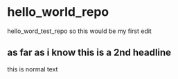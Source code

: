# hello_world_repo
hello_word_test_repo
so this would be my first edit
## as far as i know this is a 2nd headline
this is normal text
